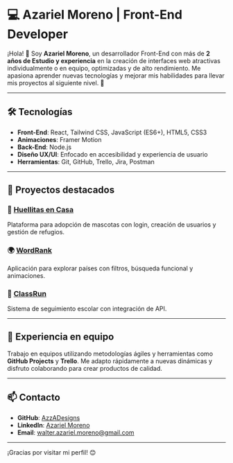 # 💻 Azariel Moreno | Front-End Developer

¡Hola! 👋 Soy **Azariel Moreno**, un desarrollador Front-End con más de **2 años de Estudio y experiencia** en la creación de interfaces web atractivas individualmente o en equipo, optimizadas y de alto rendimiento. Me apasiona aprender nuevas tecnologías y mejorar mis habilidades para llevar mis proyectos al siguiente nivel. 🚀

---

## 🛠️ Tecnologías

- **Front-End**: React, Tailwind CSS, JavaScript (ES6+), HTML5, CSS3
- **Animaciones**: Framer Motion
- **Back-End**: Node.js
- **Diseño UX/UI**: Enfocado en accesibilidad y experiencia de usuario
- **Herramientas**: Git, GitHub, Trello, Jira, Postman

---

## 🌟 Proyectos destacados

### 🐾 [Huellitas en Casa](https://github.com/No-Country-simulation/c21-38-n-java-react)
Plataforma para adopción de mascotas con login, creación de usuarios y gestión de refugios.

### 🌍 [WordRank](https://github.com/AzzADesigns/WordRanks)
Aplicación para explorar países con filtros, búsqueda funcional y animaciones.

### 🏫 [ClassRun](https://github.com/No-Country-simulation/s20-03-webapp)
Sistema de seguimiento escolar con integración de API.

---

## 👥 Experiencia en equipo

Trabajo en equipos utilizando metodologías ágiles y herramientas como **GitHub Projects** y **Trello**. Me adapto rápidamente a nuevas dinámicas y disfruto colaborando para crear productos de calidad.

---

## 📫 Contacto

- **GitHub**: [AzzADesigns](https://github.com/AzzADesigns)
- **LinkedIn**: [Azariel Moreno](https://www.linkedin.com/in/azariel-moreno-4267ba254/)
- **Email**: walter.azariel.moreno@gmail.com

---

¡Gracias por visitar mi perfil! 😊
